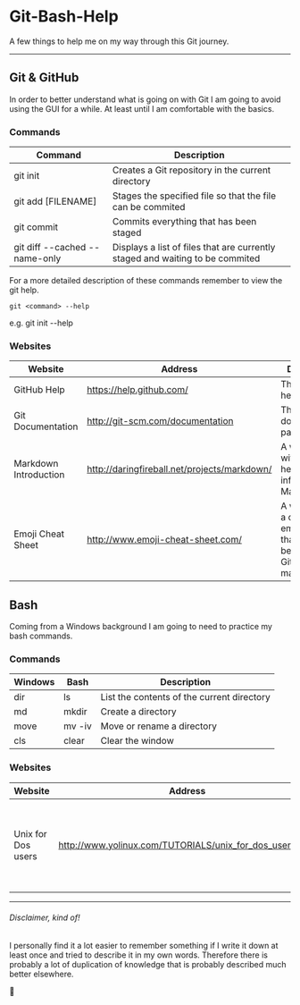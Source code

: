 # Git-Bash-Help

A few things to help me on my way through this Git journey. 


***

## Git & GitHub

In order to better understand what is going on with Git I am going to avoid using the GUI for a while. At least until I am comfortable with the basics. 

### Commands

Command | Description
--- | ---
git init | Creates a Git repository in the current directory
git add [FILENAME] | Stages the specified file so that the file can be commited
git commit | Commits everything that has been staged 
git diff --cached --name-only |  Displays a list of files that are currently staged and waiting to be commited

For a more detailed description of these commands remember to view the git help. 

    git <command> --help

e.g. 
    git init --help

### Websites

Website | Address | Description
--- | --- | --- 
GitHub Help | https://help.github.com/ | The GitHub help pages. 
Git Documentation | http://git-scm.com/documentation | The Git documentation pages
Markdown Introduction | http://daringfireball.net/projects/markdown/ | A webpage with some helpful information on Markdown
Emoji Cheat Sheet | http://www.emoji-cheat-sheet.com/ | A website with a collection of emoji codes that I think can be used in GitHub markdown


## Bash

Coming from a Windows background I am going to need to practice my bash commands. 

### Commands

Windows | Bash | Description
--- | --- | ---
dir | ls | List the contents of the current directory
md | mkdir | Create a directory
move | mv -iv | Move or rename a directory
cls | clear | Clear the window


### Websites

Website | Address | Description
--- | --- | --- 
Unix for Dos users | http://www.yolinux.com/TUTORIALS/unix_for_dos_users.html | A page with a table of DOS commands alongside their UNIX or Bash partners

***

###### Disclaimer, kind of!

I personally find it a lot easier to remember something if I write it down at least once and tried to describe it in my own words. Therefore there is probably a lot of duplication of knowledge that is probably described much better elsewhere.

:koala: